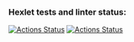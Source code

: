 ### Hexlet tests and linter status:
[![Actions Status](https://github.com/DOBRO-228/devops-for-programmers-project-74/workflows/hexlet-check/badge.svg)](https://github.com/DOBRO-228/devops-for-programmers-project-74/actions)
[![Actions Status](https://github.com/DOBRO-228/devops-for-programmers-project-74/push/badge.svg)](https://github.com/DOBRO-228/devops-for-programmers-project-74/actions)
